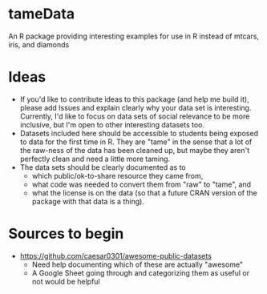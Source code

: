 # tameData
An R package providing interesting examples for use in R instead of mtcars, iris, and diamonds

# Ideas

- If you'd like to contribute ideas to this package (and help me build it), please add Issues and explain clearly why your data set is 
interesting.  Currently, I'd like to focus on data sets of social relevance to be more inclusive, but I'm open to other interesting
datasets too.
- Datasets included here should be accessible to students being exposed to data for the first time in R.  They are "tame" in the sense that a lot of the raw-ness of the data has been cleaned up, but maybe they aren't perfectly clean and need a little more taming.
- The data sets should be clearly documented as to 
    - which public/ok-to-share resource they came from,
    - what code was needed to convert them from "raw" to "tame", and
    - what the license is on the data (so that a future CRAN version of the package with that data is a thing).
    
# Sources to begin

- https://github.com/caesar0301/awesome-public-datasets
    - Need help documenting which of these are actually "awesome"
    - A Google Sheet going through and categorizing them as useful or not would be helpful
